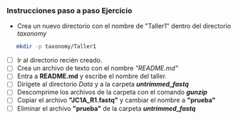 ###   Instrucciones paso a paso **Ejercicio**
- Crea un nuevo directorio con el nombre de "Taller1" dentro del directorio *taxonomy*

``` bash 
   mkdir -p taxonomy/Taller1
``` 
- [ ] Ir al directorio recién creado.
- [ ] Crea un archivo de texto con el nombre *"README.md"*
- [ ] Entra a **README.md** y escribe el nombre del taller.
- [ ] Dirígete al directorio *Data* y a la carpeta ***untrimmed_fastq***
- [ ] Descomprime los archivos de la carpeta con el comando  ***gunzip***
- [ ] Copiar el archivo **"JC1A_R1.fastq"** y cambiar el nombre a **"prueba"**
- [ ] Eliminar el archivo **"prueba"** de la carpeta ***untrimmed_fastq***
